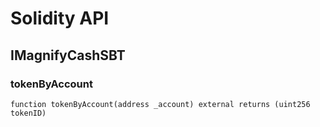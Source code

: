 # Solidity API

## IMagnifyCashSBT

### tokenByAccount

```solidity
function tokenByAccount(address _account) external returns (uint256 tokenID)
```
